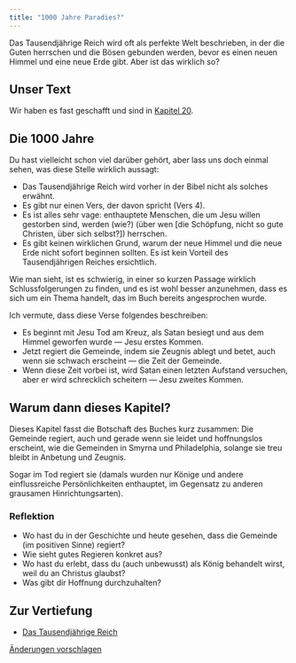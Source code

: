 ```yaml
---
title: "1000 Jahre Paradies?"
---
```



Das Tausendjährige Reich wird oft als perfekte Welt beschrieben, in der die Guten herrschen und die Bösen gebunden werden, bevor es einen neuen Himmel und eine neue Erde gibt. Aber ist das wirklich so?


## Unser Text

<a name="cedf"></a>
Wir haben es fast geschafft und sind in [Kapitel 20](https://www.bibleserver.com/SLT/Offenbarung20).


## Die 1000 Jahre

<a name="aef3"></a>
Du hast vielleicht schon viel darüber gehört, aber lass uns doch einmal sehen, was diese Stelle wirklich aussagt:

- Das Tausendjährige Reich wird vorher in der Bibel nicht als solches erwähnt.
- Es gibt nur einen Vers, der davon spricht (Vers 4).
- Es ist alles sehr vage: enthauptete Menschen, die um Jesu willen gestorben sind, werden (wie?) (über wen [die Schöpfung, nicht so gute Christen, über sich selbst?]) herrschen.
- Es gibt keinen wirklichen Grund, warum der neue Himmel und die neue Erde nicht sofort beginnen sollten. Es ist kein Vorteil des Tausendjährigen Reiches ersichtlich.


Wie man sieht, ist es schwierig, in einer so kurzen Passage wirklich Schlussfolgerungen zu finden, und es ist wohl besser anzunehmen, dass es sich um ein Thema handelt, das im Buch bereits angesprochen wurde.

Ich vermute, dass diese Verse folgendes beschreiben:

- Es beginnt mit Jesu Tod am Kreuz, als Satan besiegt und aus dem Himmel geworfen wurde — Jesu erstes Kommen.
- Jetzt regiert die Gemeinde, indem sie Zeugnis ablegt und betet, auch wenn sie schwach erscheint — die Zeit der Gemeinde.
- Wenn diese Zeit vorbei ist, wird Satan einen letzten Aufstand versuchen, aber er wird schrecklich scheitern — Jesu zweites Kommen.



## Warum dann dieses Kapitel?

<a name="914c"></a>
Dieses Kapitel fasst die Botschaft des Buches kurz zusammen: Die Gemeinde regiert, auch und gerade wenn sie leidet und hoffnungslos erscheint, wie die Gemeinden in Smyrna und Philadelphia, solange sie treu bleibt in Anbetung und Zeugnis.

Sogar im Tod regiert sie (damals wurden nur Könige und andere einflussreiche Persönlichkeiten enthauptet, im Gegensatz zu anderen grausamen Hinrichtungsarten).


### Reflektion

<a name="5f46"></a>
- Wo hast du in der Geschichte und heute gesehen, dass die Gemeinde (im positiven Sinne) regiert?
- Wie sieht gutes Regieren konkret aus?
- Wo hast du erlebt, dass du (auch unbewusst) als König behandelt wirst, weil du an Christus glaubst?
- Was gibt dir Hoffnung durchzuhalten?







## Zur Vertiefung

<a name="d194"></a>
- [Das Tausendjährige Reich](../../../content/1000y/expl/the-thousand-year-kingdom)





[Änderungen vorschlagen](https://github.com/revelation-today/revelation-today/blob/main/exampleSite/content/docs/content/1000y/appl/1000-years-of-paradise.de.md)
